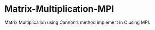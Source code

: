 Matrix-Multiplication-MPI
=========================

Matrix Multiplication using Cannon's method implement in C using MPI.
